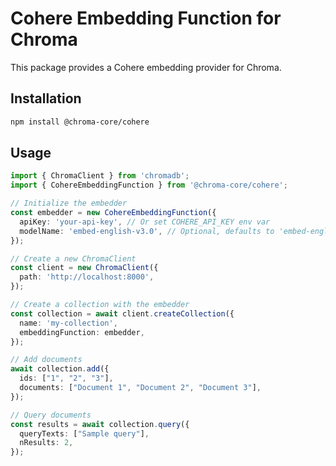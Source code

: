 # Cohere Embedding Function for Chroma

This package provides a Cohere embedding provider for Chroma.

## Installation

```bash
npm install @chroma-core/cohere
```

## Usage

```typescript
import { ChromaClient } from 'chromadb';
import { CohereEmbeddingFunction } from '@chroma-core/cohere';

// Initialize the embedder
const embedder = new CohereEmbeddingFunction({
  apiKey: 'your-api-key', // Or set COHERE_API_KEY env var
  modelName: 'embed-english-v3.0', // Optional, defaults to 'embed-english-v3.0'
});

// Create a new ChromaClient
const client = new ChromaClient({
  path: 'http://localhost:8000',
});

// Create a collection with the embedder
const collection = await client.createCollection({
  name: 'my-collection',
  embeddingFunction: embedder,
});

// Add documents
await collection.add({
  ids: ["1", "2", "3"],
  documents: ["Document 1", "Document 2", "Document 3"],
});

// Query documents
const results = await collection.query({
  queryTexts: ["Sample query"],
  nResults: 2,
});
```
